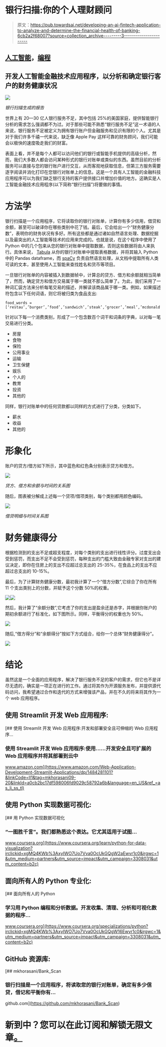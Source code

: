 # 银行扫描:你的个人理财顾问

> 原文：<https://pub.towardsai.net/developing-an-ai-fintech-application-to-analyze-and-determine-the-financial-health-of-banking-6cb2a2f68007?source=collection_archive---------3----------------------->

## [人工智能](https://towardsai.net/p/category/artificial-intelligence)，[编程](https://towardsai.net/p/category/programming)

## 开发人工智能金融技术应用程序，以分析和确定银行客户的财务健康状况

![](img/2fd76cee236ac9fadabcb5f3a75f490a.png)

*银行扫描生成的报告*

世界上有 20—30 亿人银行服务不足，其中包括 25%的美国家庭，提供智能银行分析的需求怎么强调都不为过。对于那些可能不熟悉“银行服务不足”这一术语的人来说，银行服务不足被定义为拥有银行账户但金融服务和见识有限的个人。尤其是对于我们许多千禧一代来说，缺乏像 Apple Pay 这样可靠的财务顾问，我们可能会以极快的速度吸走我们的财富。

表面上看，并不是每个人都可以访问他们的银行或智能手机提供的高级分析，然而，我们大多数人都会访问某种形式的银行对账单或类似的东西。虽然目前的分析服务可以直接与您的银行账户进行交互，从而客观地获取信息，但第三方服务需要逐字阅读并消化打印在您银行对账单上的信息。这是一个具有人工智能的金融科技应用程序可以为我们缺乏银行支持的客户提供接口并增加价值的地方。这确实是人工智能金融技术应用程序(以下简称“银行扫描”)将要做的事情。

# 方法学

银行扫描是一个应用程序，它将读取你的银行对账单，计算你有多少信用，借贷和余额，甚至可以破译你在哪些类别中花了钱。最后，它会给出一个“财务健康分数”，表明你的财务状况有多好。所有这些都是通过诸如自然语言处理、数据挖掘以及最突出的人工智能等技术的应用来完成的。也就是说，在这个程序中使用了 Python 中的几个包来从您的银行对账单中提取数据，否则这些数据将由人来执行。具体来说， [Tabula](https://tabula.technology/) 从你的银行对账单中提取表格数据，并将其输入 Python 中的 Pandas dataframe，而 [spaCy](https://spacy.io/) 负责自然语言处理，从文档中提取所有人类可读的文本，甚至使用人工智能来查找姓名和货币等项目。

一旦银行对账单的内容被插入到数据帧中，计算总的贷方、借方和余额就相当简单了，然而，确定贷方和借方交易属于哪一类就不那么简单了。为此，我们采用了一种词汇袋方法来分析每笔交易的描述，并解读该商品属于哪一类。例如，如果描述符包含以下任何词语，则它将被归类为食品支出:

```
food_words =[‘restau’,’burger’,’food’,’sandwich’,’steak’,’grocer’,’meal’,’mcdonald’,’lunch’,’dinner’,’breakfast’,’gourmet’,’wine’,’bar’,’drink’,’f&b’,’beverage’,’nutri’,’meat’,’eat’,’mexic’]
```

针对以下每一个消费类别，形成了一个包含数百个词干和词条的字典，以对每一笔交易进行分类。

*   房屋
*   食物
*   保险
*   公用事业
*   运输
*   卫生保健
*   娱乐
*   个人的
*   教育
*   投资
*   其他的

同样，银行对账单中的任何贷款都以同样的方式进行了分类，分类如下。

*   薪水
*   收益
*   其他的

# 形象化

账户的贷方/借方如下所示，其中蓝色和红色条分别表示贷方和借方。

![](img/64aa900892dc5c3e5cf5e1f780c4b5c8.png)

*贷方、借方和余额与时间的关系图*

随后，图表被分解成上述每一个贷项/借项类别，每个类别都用颜色编码。

![](img/5a0472e6183034a8c28c5f6be5aeb8d6.png)

*借贷明细与时间关系图*

# 财务健康得分

根据检测到的支出不足或超支程度，对每个类别的支出进行线性评分。过度支出会受到惩罚，而支出不足不会受到惩罚，每种支出的门槛大致由金融专家对支出的建议决定，即你在住房上的支出不应超过总支出的 25-35%，在食品上的支出不应超过总支出的 10-15%。

最后，为了计算财务健康分数，最初我计算了一个“借方分数”,它综合了你在所有 11 个支出类别上的分数，并赋予这个分数 50%的权重。

![](img/ba22570aad86babc86e72ca12ba80aa0.png)![](img/a401582ef0c86599755c88e09992f9b3.png)

然后，我计算了“余额分数”,它考虑了你的支出是盈余还是赤字，并根据你账户的期初余额进行了标准化，如下图所示。同样，平衡得分的权重也为 50%。

![](img/3a6af35011cffb3cff8f0a1e2838e89a.png)

随后,“借方得分”和“余额得分”按如下方式组合，给你一个总体“财务健康得分”。

![](img/ce895d23903ea39c382595e2e3c75ad1.png)

# 结论

虽然这是一个全面的应用程序，解决了银行服务不足的客户的需求，但它也不是详尽无遗的，确实是一项正在进行的工作。通过将其作为开源服务发布，并提供源代码访问，我希望通过合作和迭代的方式来增强该产品，并在不久的将来将其作为一个 web 应用程序。

## 使用 Streamlit 开发 Web 应用程序:

[](https://www.amazon.com/Web-Application-Development-Streamlit-Applications/dp/1484281101?&linkCode=ll1&tag=mkhorasani09-20&linkId=a0cb2bc17df598006fd9029c58792a6b&language=en_US&ref_=as_li_ss_tl) [## 使用 Streamlit 开发 Web 应用程序:开发和部署安全且可伸缩的 Web 应用程序…

### 使用 Streamlit 开发 Web 应用程序:使用……开发安全且可扩展的 Web 应用程序并将其部署到云中

www.amazon.com](https://www.amazon.com/Web-Application-Development-Streamlit-Applications/dp/1484281101?&linkCode=ll1&tag=mkhorasani09-20&linkId=a0cb2bc17df598006fd9029c58792a6b&language=en_US&ref_=as_li_ss_tl) 

## 使用 Python 实现数据可视化:

[](https://www.coursera.org/learn/python-for-data-visualization?irclickid=xgMQ4KWb%3AxyIWO7Uo7Vva0OcUkGQgW2aEwvr1c0&irgwc=1&utm_medium=partners&utm_source=impact&utm_campaign=3308031&utm_content=b2c) [## 用 Python 实现数据可视化

### “一图胜千言”。我们都熟悉这个表达。它尤其适用于试图…

www.coursera.org](https://www.coursera.org/learn/python-for-data-visualization?irclickid=xgMQ4KWb%3AxyIWO7Uo7Vva0OcUkGQgW2aEwvr1c0&irgwc=1&utm_medium=partners&utm_source=impact&utm_campaign=3308031&utm_content=b2c) 

## 面向所有人的 Python 专业化:

[](https://www.coursera.org/specializations/python?irclickid=xgMQ4KWb%3AxyIWO7Uo7Vva0OcUkGQgW16Ewvr1c0&irgwc=1&utm_medium=partners&utm_source=impact&utm_campaign=3308031&utm_content=b2c) [## 面向所有人的 Python

### 学习用 Python 编程和分析数据。开发收集、清理、分析和可视化数据的程序…

www.coursera.org](https://www.coursera.org/specializations/python?irclickid=xgMQ4KWb%3AxyIWO7Uo7Vva0OcUkGQgW16Ewvr1c0&irgwc=1&utm_medium=partners&utm_source=impact&utm_campaign=3308031&utm_content=b2c) 

## GitHub 资源库:

[](https://github.com/mkhorasani/Bank_Scan) [## mkhorasani/Bank_Scan

### 银行扫描是一个应用程序，将读取您的银行对账单，确定有多少信贷，借记和平衡你有…

github.com](https://github.com/mkhorasani/Bank_Scan) 

# 新到中？您可以在此订阅和解锁无限文章[。](https://khorasani.medium.com/membership)